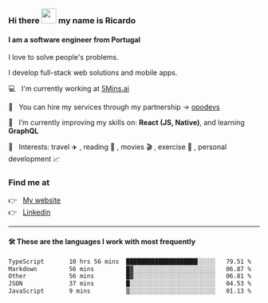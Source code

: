 ### Hi there <img src="https://raw.githubusercontent.com/iampavangandhi/iampavangandhi/master/gifs/Hi.gif" width="30"> my name is Ricardo
#### I am a software engineer from Portugal
I love to solve people's problems.

I develop full-stack web solutions and mobile apps.

💻  &nbsp; I'm currently working at <a href="https://5mins.ai/">5Mins.ai</a>

💼  &nbsp; You can hire my services through my partnership -> <a href="https://github.com/opodevs">opodevs</a>

🌱 &nbsp; I’m currently improving my skills on: **React (JS, Native)**, and learning **GraphQL**

💙 &nbsp; Interests: travel ✈️ , reading 📖 , movies 🎬 , exercise 🏃 , personal development 📈

### Find me at

<p align="left">
  👉  &nbsp;
  <a href="https://ricardopbarbosa.com" target="_blank">
    My website
  </a>
  <br/>
  👉 &nbsp;
  <a href="https://www.linkedin.com/in/ricardopbarbosa" target="_blank">
    Linkedin
  </a>
</p>

<hr />

#### 🛠 These are the languages I work with most frequently
<!--START_SECTION:waka-->

```txt
TypeScript       10 hrs 56 mins  ████████████████████░░░░░   79.51 %
Markdown         56 mins         █▓░░░░░░░░░░░░░░░░░░░░░░░   06.87 %
Other            56 mins         █▓░░░░░░░░░░░░░░░░░░░░░░░   06.81 %
JSON             37 mins         █░░░░░░░░░░░░░░░░░░░░░░░░   04.53 %
JavaScript       9 mins          ▒░░░░░░░░░░░░░░░░░░░░░░░░   01.13 %
```

<!--END_SECTION:waka-->
